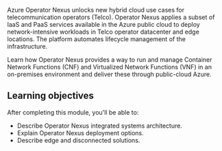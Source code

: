 Azure Operator Nexus unlocks new hybrid cloud use cases for telecommunication operators (Telco). Operator Nexus applies a subset of IaaS and PaaS services available in the Azure public cloud to deploy network-intensive workloads in Telco operator datacenter and edge locations. The platform automates lifecycle management of the infrastructure.

Learn how Operator Nexus provides a way to run and manage Container Network Functions (CNF) and Virtualized Network Functions (VNF) in an on-premises environment and deliver these through public-cloud Azure.

## Learning objectives
After completing this module, you'll be able to:

- Describe Operator Nexus integrated systems architecture.
- Explain Operator Nexus deployment options.
- Describe edge and disconnected solutions.